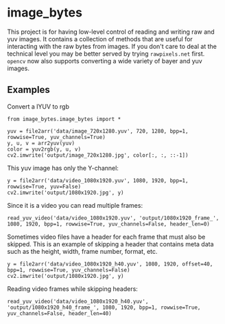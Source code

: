 # image_bytes

This project is for having low-level control of reading and writing raw and yuv images. It contains
a collection of methods that are useful for interacting with the raw bytes from images. If you don't
care to deal at the technical level you may be better served by trying `rawpixels.net` first. 
`opencv` now also supports converting a wide variety of bayer and yuv images.

## Examples

Convert a IYUV to rgb
```
from image_bytes.image_bytes import *

yuv = file2arr('data/image_720x1280.yuv', 720, 1280, bpp=1, rowwise=True, yuv_channels=True)
y, u, v = arr2yuv(yuv)
color = yuv2rgb(y, u, v)
cv2.imwrite('output/image_720x1280.jpg', color[:, :, ::-1])
```

This yuv image has only the Y-channel:
```
y = file2arr('data/video_1080x1920.yuv', 1080, 1920, bpp=1, rowwise=True, yuv=False)
cv2.imwrite('output/1080x1920.jpg', y)
```

Since it is a video you can read multiple frames:
```
read_yuv_video('data/video_1080x1920.yuv', 'output/1080x1920_frame_', 1080, 1920, bpp=1, rowwise=True, yuv_channels=False, header_len=0)
```

Sometimes video files have a header for each frame that must also be skipped.  This is an example
of skipping a header that contains meta data such as the height, width, frame number, format, etc.
```
y = file2arr('data/video_1080x1920_h40.yuv', 1080, 1920, offset=40, bpp=1, rowwise=True, yuv_channels=False)
cv2.imwrite('output/1080x1920.jpg', y)
```

Reading video frames while skipping headers:
```
read_yuv_video('data/video_1080x1920_h40.yuv', 'output/1080x1920_h40_frame_', 1080, 1920, bpp=1, rowwise=True, yuv_channels=False, header_len=40)
```
